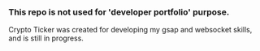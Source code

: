 ###  This repo is not used for 'developer portfolio' purpose.
Crypto Ticker was created for developing my gsap and websocket skills, and is still in progress.
